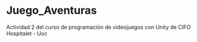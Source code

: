 # Juego_Aventuras
Actividad 2 del curso de programación de videojuegos con Unity de CIFO Hospitalet - Uoc
